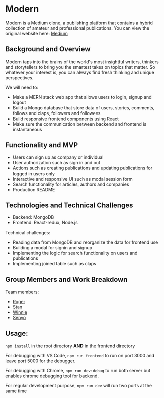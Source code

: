 # Modern
Modern is a Medium clone, a publishing platform that contains a hybrid
collection of amateur and professional publications.
You can view the original website here:
[Medium](https://medium.com)


## Background and Overview
Modern taps into the brains of the world's most insightful writers, thinkers
and storytellers to bring you the smartest takes on topics that matter. So 
whatever your interest is, you can always find fresh thinking and unique 
perspectives.

We will need to:

* Make a MERN stack web app that allows users to login, signup and logout
* Build a Mongo database that store data of users, stories, comments, follows and claps, followers and followees
* Build responsive frontend components using React
* Make sure the communication between backend and frontend is instantaneous


## Functionality and MVP

* Users can sign up as company or individual
* User authorization such as sign in and out
* Actions such as creating publications and updating publications for logged in users only
* Interactive and responsive UI such as modal session form
* Search functionality for articles, authors and companies
* Production README


## Technologies and Technical Challenges

* Backend: MongoDB
* Frontend: React-redux, Node.js

Technical challenges:

* Reading data from MongoDB and reorganize the data for frontend use
* Building a modal for signin and signup
* Implementing the logic for search functionality on users and publications
* Implementing joined table such as claps 


## Group Members and Work Breakdown
Team members:

* [Roger](https://github.com/yuichiu416)
* [Stan](https://github.com/stanbond)
* [Winnie](https://github.com/chinweenie)
* [Senyo](https://github.com/sdkag)

## Usage:
`npm install` in the root directory **AND** in the frontend directory

For debugging with VS Code, `npm run frontend` to run on port 3000 and leave port 5000 for the debugger.

For debugging with Chrome, `npm run dev:debug` to run both server but enables chrome debugging tool for backend.

For regular development purpose, `npm run dev` will run two ports at the same time